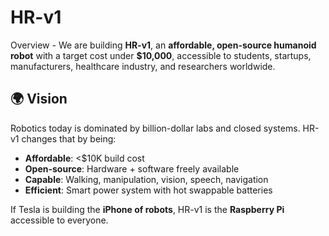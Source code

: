 # HR-v1
Overview - We are building **HR-v1**, an **affordable, open-source humanoid robot** with a target cost under **$10,000**, accessible to students, startups, manufacturers, healthcare industry, and researchers worldwide.



## 🌍 Vision
Robotics today is dominated by billion-dollar labs and closed systems. HR-v1 changes that by being:
- **Affordable**: <$10K build cost
- **Open-source**: Hardware + software freely available
- **Capable**: Walking, manipulation, vision, speech, navigation
- **Efficient**: Smart power system with hot swappable batteries


If Tesla is building the **iPhone of robots**, HR-v1 is the **Raspberry Pi** accessible to everyone.
